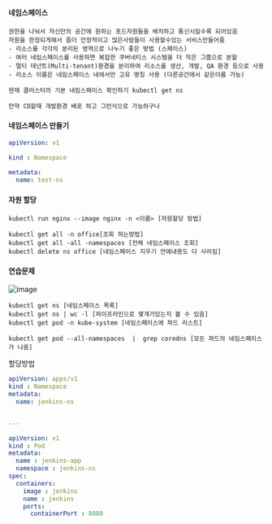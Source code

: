 #### 네임스페이스
```
권한을 나눠서 자신만의 공간에 원하는 포드자원들을 배치하고 통신시킬수록 되어있음
자원을 한정되게해서 좀더 안정적이고 많은사람들이 사용할수있는 서비스만들어줌
- 리소스를 각각의 분리된 영역으로 나누기 좋은 방법 (스페이스)
- 여러 네임스페이스를 사용하면 복잡한 쿠버네티스 시스템을 더 작은 그룹으로 분할
- 멀티 테넌트(Multi-tenant)환경을 분리하여 리소스를 생산, 개발, QA 환경 등으로 사용
- 리소스 이름은 네임스페이스 내에서만 고유 명칭 사용 (다른공간에서 같은이름 가능)

현재 클러스터의 기본 네임스페이스 확인하기 kubectl get ns

만약 CD할때 개발환경 배포 하고 그런식으로 가능하구나

```

#### 네임스페이스 만들기
```yaml
apiVersion: v1

kind : Namespace

metadata:
  name: test-ns
```

#### 자원 할당
```
kubectl run nginx --image nginx -n <이름> [자원할당 방법]

kubectl get all -n office[조회 하는방법]
kubectl get all -all -namespaces [전체 네임스페이스 조회]
kubectl delete ns office [네임스페이스 지우기 안에내용도 다 사라짐]
```

#### 연습문제 
![image](https://github.com/cwangg897/learning/assets/79621675/436f002c-f493-418a-862c-ae4e13f786da)
```
kubectl get ns [네임스페이스 목록]
kubectl get ns | wc -l [파이프라인으로 몇개가있는지 볼 수 있음]
kubectl get pod -n kube-system [네임스페이스에 파드 리스트]

kubectl get pod --all-namespaces  |  grep coredns [모든 파드의 네임스페이스가 나옴]
```

할당방법
```yaml
apiVersion: apps/v1
kind : Namespace
metadata:
  name: jenkins-ns


---

apiVersion: v1
kind : Pod
metadata:
  name : jenkins-app
  namespace : jenkins-ns
spec:
  containers:
    image : jenkins
    name : jenkins
    ports:
      containerPort : 8080
```
